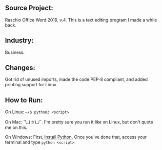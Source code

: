 ## Source Project:

Raschio Office Word 2019, v.4. This is a text editing program I made a while back.

## Industry:

Business.

## Changes:

Got rid of unused imports, made the code PEP-8 compliant, and added printing support for Linux.

## How to Run:

On Linux: `~/$ python3 <script>`

On Mac: ¯\\\_(ツ)\_/¯. I'm pretty sure you run it like on Linux, but don't quote me on this.

On Windows: First, [Install Python.](https://www.python.org/downloads/windows/) Once you've done that, access your terminal and type `python <script>`.

